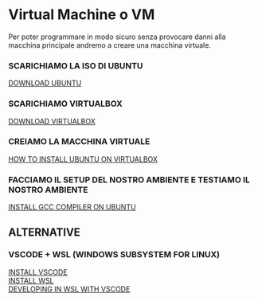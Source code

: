 # Virtual Machine o VM

Per poter programmare in modo sicuro senza provocare danni alla macchina principale andremo a creare una macchina virtuale.

### SCARICHIAMO LA ISO DI UBUNTU
[DOWNLOAD UBUNTU](https://www.ubuntu-it.org/download)

### SCARICHIAMO VIRTUALBOX
[DOWNLOAD VIRTUALBOX](https://www.virtualbox.org/)

### CREIAMO LA MACCHINA VIRTUALE
[HOW TO INSTALL UBUNTU ON VIRTUALBOX](https://www.freecodecamp.org/news/how-to-install-ubuntu-with-oracle-virtualbox/)

### FACCIAMO IL SETUP DEL NOSTRO AMBIENTE E TESTIAMO IL NOSTRO AMBIENTE
[INSTALL GCC COMPILER ON UBUNTU](https://linuxize.com/post/how-to-install-gcc-on-ubuntu-20-04/)


## ALTERNATIVE

### VSCODE + WSL (WINDOWS SUBSYSTEM FOR LINUX)
[INSTALL VSCODE](https://code.visualstudio.com/) <br>
[INSTALL WSL](https://docs.microsoft.com/en-us/windows/wsl/install) <br>
[DEVELOPING IN WSL WITH VSCODE](https://code.visualstudio.com/docs/remote/wsl) <br>
